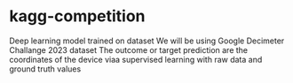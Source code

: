 # kagg-competition
Deep learning model trained on dataset
We will be using Google Decimeter Challange 2023 dataset
The outcome or target prediction are the coordinates of the device viaa supervised learning with raw data and ground truth values
